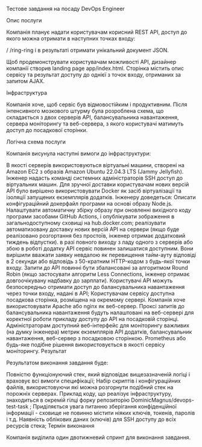 Тестове завдання на посаду DevOps Engineer

Опис послуги

Компанія планує надати користувачам корисний REST API, доступ до якого можна отримати в наступних точках входу:

/
/ring-ring
і в результаті отримати унікальний документ JSON.

Щоб продемонструвати користувачам можливості API, дизайнер компанії створив landing page app/index.html. Сторінка містить опис сервісу та результат доступу до однієї з точок входу, отриманих за запитом AJAX.

Інфраструктура

Компанія хоче, щоб сервіс був відмовостійким і продуктивним. Після інтенсивного мозкового штурму була розроблена схема, що складається з двох серверів API, балансувальника навантаження, сервера моніторингу та веб-сервера, з якого користувачі матимуть доступ до посадкової сторінки.

Логічна схема послуги

Компанія висунула наступні вимоги до інфраструктури:

В якості серверів використовуються віртуальні машини, створені на Amazon EC2 з образів Amazon Ubuntu 22.04.3 LTS (Jammy Jellyfish). Інженер надасть команді системних адміністраторів SSH доступ до віртуальних машин.
Для зручної доставки користувачам нових версій API було вирішено використовувати Docker як засіб віртуалізації та ізоляції запущених екземплярів додатків. Інженеру доведеться:
Описати конфігураційний докерфайл програми на основі образу Node.js.
Налаштувати автоматичну збірку образу при оновленні вихідного коду програми засобами GitHub Actions, і опублікувати зображення в загальнодоступному сховищі на hub.docker.com;
реалізувати автоматизовану доставку нових версій API на сервери (якщо буде реалізовано розгортання без простоїв, інженер отримає додатковий тиждень відпустки).
в разі повного виходу з ладу одного з серверів або збою в роботі додатку API сервіс повинен залишатися доступним. Вони вирішили вважати заявку невдалою як перевищення тайм-ауту відповіді в 2 секунди або відповідь з 50-кратним HTTP-кодом з будь-якої точки входу. Запити до API повинні бути збалансовані за алгоритмом Round Robin (якщо застосувати алгоритм Less Connections, інженер отримає довгоочікувану надбавку до зарплати).
Користувачі API можуть безпосередньо отримати доступ до балансувальника навантаження через точки входу, надані в API;
Користувачам сервісу доступна посадкова сторінка, розміщена на окремому сервері. Компанія хоче використовувати Apache або nginx як веб-сервер. Проксі запитів до балансувальника навантаження будуть налаштовані на веб-сервері для коректної роботи прикладу доступу до API на посадковій сторінці.
Адміністраторам доступний веб-інтерфейс для моніторингу важливих (на думку інженера) метрик екземплярів API додатків, балансувальник навантаження, веб-сервер з посадковою сторінкою. Prometheus або будь-яке подібне рішення використовується в якості сервісу моніторингу.
Результат

Результатом виконання завдання буде:

Повністю функціонуючий стек, який відповідає вищезазначеній логіці і враховує всі вимоги специфікації;
Набір скриптів і конфігураційних файлів, використовуючи які можна розгорнути подібний стек на порожніх серверах. Приклад коду, що реалізує інфраструктуру, знаходиться в окремій гілці форку репозиторію DominicMagnus/devops-test-task ;
Приділяється увага питанню зберігання конфіденційної інформації - сховище не повинно містити ніяких ключів, токенів, паролів і т.д.
Наявність облікових даних (ключів) для SSH доступу до всіх ресурсів стека;
Термін виконання

Компанія виділила один двотижневий спринт для виконання завдання.
